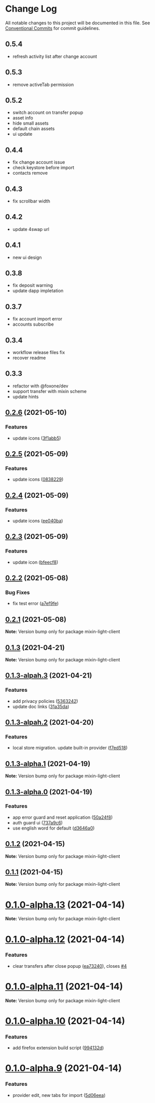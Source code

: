 # Change Log

All notable changes to this project will be documented in this file.
See [Conventional Commits](https://conventionalcommits.org) for commit guidelines.

## 0.5.4

- refresh activity list after change account

## 0.5.3

- remove activeTab permission

## 0.5.2

- switch account on transfer popup
- asset info
- hide small assets
- default chain assets
- ui update

## 0.4.4

- fix change account issue
- check keystore before import
- contacts remove

## 0.4.3

- fix scrollbar width

## 0.4.2

- update 4swap url

## 0.4.1

- new ui design

## 0.3.8

- fix deposit warning
- update dapp impletation

## 0.3.7

- fix account import error
- accounts subscribe

## 0.3.4

- workflow release files fix
- recover readme

## 0.3.3

- refactor with @foxone/dev
- support transfer with mixin scheme
- update hints

## [0.2.6](https://github.com/fox-one/mixin-extension/compare/v0.2.5...v0.2.6) (2021-05-10)

### Features

- update icons ([3f1abb5](https://github.com/fox-one/mixin-extension/commit/3f1abb508983a5cd782e6aa86b5f5d57afd9e385))

## [0.2.5](https://github.com/fox-one/mixin-extension/compare/v0.2.4...v0.2.5) (2021-05-09)

### Features

- update icons ([0838229](https://github.com/fox-one/mixin-extension/commit/08382291d150fdf82b5e92f71c8cd818bedfa4b9))

## [0.2.4](https://github.com/fox-one/mixin-extension/compare/v0.2.3...v0.2.4) (2021-05-09)

### Features

- update icons ([ee040ba](https://github.com/fox-one/mixin-extension/commit/ee040ba4024c712ec3128181fe2ec81130d21445))

## [0.2.3](https://github.com/fox-one/mixin-extension/compare/v0.2.2...v0.2.3) (2021-05-09)

### Features

- update icon ([bfeecf8](https://github.com/fox-one/mixin-extension/commit/bfeecf82643f90836273fb793f54991a02c0cd2b))

## [0.2.2](https://github.com/fox-one/mixin-extension/compare/v0.2.1...v0.2.2) (2021-05-08)

### Bug Fixes

- fix test error ([a7ef9fe](https://github.com/fox-one/mixin-extension/commit/a7ef9fe9870cdcb0cca3c838302515dbc1389efc))

## [0.2.1](https://github.com/fox-one/mixin-extension/compare/v0.1.9...v0.2.1) (2021-05-08)

**Note:** Version bump only for package mixin-light-client

## [0.1.3](https://github.com/fox-one/mixin-extension/compare/v0.1.3-alpah.3...v0.1.3) (2021-04-21)

**Note:** Version bump only for package mixin-light-client

## [0.1.3-alpah.3](https://github.com/fox-one/mixin-extension/compare/v0.1.3-alpah.2...v0.1.3-alpah.3) (2021-04-21)

### Features

- add privacy policies ([5363242](https://github.com/fox-one/mixin-extension/commit/53632423a0598013c915bc72ee7f9fb65cc95ace))
- update doc links ([31a35da](https://github.com/fox-one/mixin-extension/commit/31a35da5ec70c6738ca7f68d74b408aa9faebe21))

## [0.1.3-alpah.2](https://github.com/fox-one/mixin-extension/compare/v0.1.3-alpha.1...v0.1.3-alpah.2) (2021-04-20)

### Features

- local store migration. update built-in provider ([f7ed518](https://github.com/fox-one/mixin-extension/commit/f7ed5188d6b7b1f27037e25b531ad3edd1453e30))

## [0.1.3-alpha.1](https://github.com/fox-one/mixin-extension/compare/v0.1.3-alpha.0...v0.1.3-alpha.1) (2021-04-19)

**Note:** Version bump only for package mixin-light-client

## [0.1.3-alpha.0](https://github.com/fox-one/mixin-extension/compare/v0.1.2...v0.1.3-alpha.0) (2021-04-19)

### Features

- app error guard and reset application ([50a24f8](https://github.com/fox-one/mixin-extension/commit/50a24f8dbea8661da360819a8777dfaaf6ddfa91))
- auth guard ui ([737a9c6](https://github.com/fox-one/mixin-extension/commit/737a9c6d7ba6423236d10ea4f857242ec29c8cac))
- use english word for default ([d3646a0](https://github.com/fox-one/mixin-extension/commit/d3646a06f97ed835bcfac7b603f69ed5ce7a52b5))

## [0.1.2](https://github.com/fox-one/mixin-extension/compare/v0.1.1...v0.1.2) (2021-04-15)

**Note:** Version bump only for package mixin-light-client

## [0.1.1](https://github.com/fox-one/mixin-extension/compare/v0.1.0-alpha.13...v0.1.1) (2021-04-15)

**Note:** Version bump only for package mixin-light-client

# [0.1.0-alpha.13](https://github.com/fox-one/mixin-extension/compare/v0.1.0-alpha.12...v0.1.0-alpha.13) (2021-04-14)

**Note:** Version bump only for package mixin-light-client

# [0.1.0-alpha.12](https://github.com/fox-one/mixin-extension/compare/v0.1.0-alpha.11...v0.1.0-alpha.12) (2021-04-14)

### Features

- clear transfers after close popup ([ea73240](https://github.com/fox-one/mixin-extension/commit/ea732401d165c27dea5836270252d2a0debddd68)), closes [#4](https://github.com/fox-one/mixin-extension/issues/4)

# [0.1.0-alpha.11](https://github.com/fox-one/mixin-extension/compare/v0.1.0-alpha.10...v0.1.0-alpha.11) (2021-04-14)

**Note:** Version bump only for package mixin-light-client

# [0.1.0-alpha.10](https://github.com/fox-one/mixin-extension/compare/v0.1.0-alpha.9...v0.1.0-alpha.10) (2021-04-14)

### Features

- add firefox extension build script ([994132d](https://github.com/fox-one/mixin-extension/commit/994132d489d4f8d7789057975ba5c7e88a346050))

# [0.1.0-alpha.9](https://github.com/fox-one/mixin-extension/compare/v0.1.0-alpha.8...v0.1.0-alpha.9) (2021-04-14)

### Features

- provider edit, new tabs for import ([5d06eea](https://github.com/fox-one/mixin-extension/commit/5d06eea9429db9bdcc76afd78f012063fde371d8))
